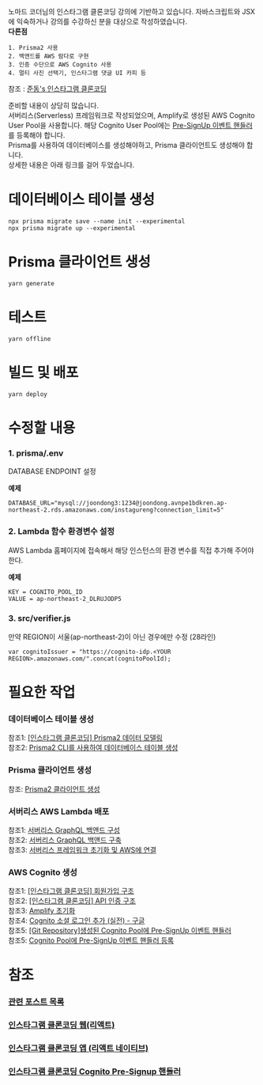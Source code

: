 노마드 코더님의 인스타그램 클론코딩 강의에 기반하고 있습니다.
자바스크립트와 JSX에 익숙하거나 강의를 수강하신 분을 대상으로 작성하였습니다.  
**다른점**
```
1. Prisma2 사용
2. 백앤드를 AWS 람다로 구현
3. 인증 수단으로 AWS Cognito 사용
4. 멀티 사진 선택기, 인스타그램 댓글 UI 카피 등
```
참조 : [준동's 인스타그램 클론코딩 ](https://joondong.tistory.com/92)  
  
  
준비할 내용이 상당히 많습니다.  
서버리스(Serverless) 프레임워크로 작성되었으며, Amplify로 생성된 AWS Cognito User Pool을 사용합니다. 해당 Cognito User Pool에는 [Pre-SignUp 이벤트 핸들러](https://github.com/JoonDong2/instagureng-cognito-presignup)를 등록해야 합니다.  
Prisma를 사용하여 데이터베이스를 생성해야하고, Prisma 클라이언트도 생성해야 합니다.  
상세한 내용은 아래 링크를 걸어 두었습니다.  
# 데이터베이스 테이블 생성
    npx prisma migrate save --name init --experimental
    npx prisma migrate up --experimental
# Prisma 클라이언트 생성
    yarn generate
# 테스트
    yarn offline
# 빌드 및 배포
    yarn deploy
# 수정할 내용
### 1. prisma/.env
DATABASE ENDPOINT 설정  
  
**예제**
```
DATABASE_URL="mysql://joondong3:1234@joondong.avnpe1bdkren.ap-northeast-2.rds.amazonaws.com/instagureng?connection_limit=5"
```
### 2. Lambda 함수 환경변수 설정
AWS Lambda 홈페이지에 접속해서 해당 인스턴스의 환경 변수를 직접 추가해 주어야 한다.  
  
**예제**
```
KEY = COGNITO_POOL_ID
VALUE = ap-northeast-2_DLRUJODP5
```
### 3. src/verifier.js
만약 REGION이 서울(ap-northeast-2)이 아닌 경우에만 수정 (28라인)
```
var cognitoIssuer = "https://cognito-idp.<YOUR REGION>.amazonaws.com/".concat(cognitoPoolId);
```
  
# 필요한 작업
### 데이터베이스 테이블 생성
참조1: [[인스타그램 클론코딩] Prisma2 데이터 모델링](https://joondong.tistory.com/146)  
참조2: [Prisma2 CLI를 사용하여 데이터베이스 테이블 생성](https://joondong.tistory.com/147)  
### Prisma 클라이언트 생성
참조: [Prisma2 클라이언트 생성](https://joondong.tistory.com/148)  
### 서버리스 AWS Lambda 배포
참조1: [서버리스 GraphQL 백앤드 구성](https://joondong.tistory.com/133)  
참조2: [서버리스 GraphQL 백앤드 구축](https://joondong.tistory.com/136)  
참조3: [서버리스 프레임워크 초기화 및 AWS에 연결](https://joondong.tistory.com/106)  
### AWS Cognito 생성
참조1: [[인스타그램 클론코딩] 회원가입 구조](https://joondong.tistory.com/95)  
참조2: [[인스타그램 클론코딩] API 인증 구조](https://joondong.tistory.com/96)  
참조3: [Amplify 초기화](https://joondong.tistory.com/99)  
참조4: [Cognito 소셜 로그인 추가 (실전) - 구글](https://joondong.tistory.com/101)  
참조5: [[Git Repository]생성된 Cognito Pool에 Pre-SignUp 이벤트 핸들러](https://github.com/JoonDong2/instagureng-cognito-presignup)  
참조5: [Cognito Pool에 Pre-SignUp 이벤트 핸들러 등록](https://joondong.tistory.com/102)  
  
# 참조
### [관련 포스트 목록](https://joondong.tistory.com/151)
### [인스타그램 클론코딩 웹(리액트)](https://github.com/JoonDong2/instagureng-frontend)
### [인스타그램 클론코딩 앱 (리액트 네이티브)](https://github.com/JoonDong2/instagureng-app)
### [인스타그램 클론코딩 Cognito Pre-Signup 핸들러](https://github.com/JoonDong2/instagureng-cognito-presignup)